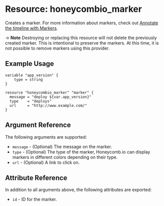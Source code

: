 # Resource: honeycombio_marker

Creates a marker. For more information about markers, check out [Annotate the timeline with Markers](https://docs.honeycomb.io/working-with-your-data/customizing-your-query/markers/).

-> **Note** Destroying or replacing this resource will not delete the previously created marker. This is intentional to preserve the markers. At this time, it is not possible to remove markers using this provider.

## Example Usage

```hcl
variable "app_version" {
    type = string
}

resource "honeycombio_marker" "marker" {
  message = "deploy ${var.app_version}"
  type    = "deploys"
  url     = "http://www.example.com/"
}
```

## Argument Reference

The following arguments are supported:

* `message` - (Optional) The message on the marker.
* `type` - (Optional) The type of the marker, Honeycomb.io can display markers in different colors depending on their type.
* `url` - (Optional) A link to click on.

## Attribute Reference

In addition to all arguments above, the following attributes are exported:

* `id` - ID for the marker.

